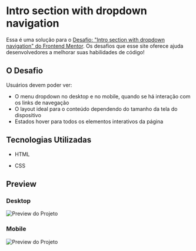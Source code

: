 # Intro section with dropdown navigation

Essa é uma solução para o [Desafio: "Intro section with dropdown navigation" do Frontend Mentor](https://www.frontendmentor.io/challenges/intro-section-with-dropdown-navigation-ryaPetHE5). Os desafios que esse site oferece ajuda desenvolvedores a melhorar suas habilidades de código!

## O Desafio

Usuários devem poder ver:

- O menu dropdown no desktop e no mobile, quando se há interação com os links de navegação
- O layout ideal para o conteúdo dependendo do tamanho da tela do dispositivo
- Estados hover para todos os elementos interativos da página

## Tecnologias Utilizadas

- HTML

- CSS

## Preview

### Desktop

![Preview do Projeto](./design/desktop-preview.gif)

### Mobile

![Preview do Projeto](./design/mobile-preview.gif)
